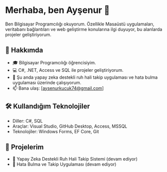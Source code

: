 # Merhaba, ben Ayşenur 👋

Ben Bilgisayar Programcılığı okuyorum. Özellikle Masaüstü uygulamaları, veritabanı bağlantıları ve web geliştirme konularına ilgi duyuyor, bu alanlarda projeler geliştiriyorum.

## 🚀 Hakkımda

- 🎓 Bilgisayar Programcılığı öğrencisiyim.
- 💻 C#, .NET, Access ve SQL ile projeler geliştiriyorum.
- 🌱 Şu anda yapay zeka destekli ruh hali takip uygulaması ve hata bulma uygulaması üzerinde çalışıyorum.
- 📫 Bana ulaş: [aysenurkucuk74@gmail.com] 

## 🛠️ Kullandığım Teknolojiler

- Diller: C#, SQL
- Araçlar: Visual Studio, GitHub Desktop, Access, MSSQL
- Teknolojiler: Windows Forms, EF Core, Git

## 📂 Projelerim

- 🤖 Yapay Zeka Destekli Ruh Hali Takip Sistemi (devam ediyor)
- 🐞 Hata Bulma ve Takip Uygulaması (devam ediyor)
